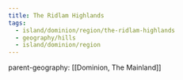 ```yaml
---
title: The Ridlam Highlands
tags:
  - island/dominion/region/the-ridlam-highlands
  - geography/hills
  - island/dominion/region
---
```


parent-geography: [[Dominion, The Mainland]]
